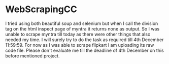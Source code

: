 # WebScrapingCC
I tried using both beautiful soup and selenium but when I call the division tag on the html inspect page of myntra it returns none as output. So I was unable to scrape myntra till today as there were other things that also needed my time. I will surely try to do the task as required till 4th December 11:59:59. For now as I was able to scrape flipkart I am uploading its raw code file. Please don't evaluate me till the deadline of 4th December on this before mentioned project.
